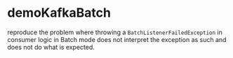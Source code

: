 # demoKafkaBatch

reproduce the problem where throwing a `BatchListenerFailedException` in consumer logic in Batch mode does not interpret
the exception as such and does not do what is expected.